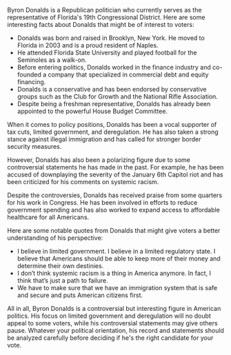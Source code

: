 Byron Donalds is a Republican politician who currently serves as the representative of Florida's 19th Congressional District. Here are some interesting facts about Donalds that might be of interest to voters:

- Donalds was born and raised in Brooklyn, New York. He moved to Florida in 2003 and is a proud resident of Naples. 
- He attended Florida State University and played football for the Seminoles as a walk-on. 
- Before entering politics, Donalds worked in the finance industry and co-founded a company that specialized in commercial debt and equity financing. 
- Donalds is a conservative and has been endorsed by conservative groups such as the Club for Growth and the National Rifle Association. 
- Despite being a freshman representative, Donalds has already been appointed to the powerful House Budget Committee. 

When it comes to policy positions, Donalds has been a vocal supporter of tax cuts, limited government, and deregulation. He has also taken a strong stance against illegal immigration and has called for stronger border security measures. 

However, Donalds has also been a polarizing figure due to some controversial statements he has made in the past. For example, he has been accused of downplaying the severity of the January 6th Capitol riot and has been criticized for his comments on systemic racism. 

Despite the controversies, Donalds has received praise from some quarters for his work in Congress. He has been involved in efforts to reduce government spending and has also worked to expand access to affordable healthcare for all Americans. 

Here are some notable quotes from Donalds that might give voters a better understanding of his perspective:

- I believe in limited government. I believe in a limited regulatory state. I believe that Americans should be able to keep more of their money and determine their own destinies. 
- I don’t think systemic racism is a thing in America anymore. In fact, I think that’s just a path to failure. 
- We have to make sure that we have an immigration system that is safe and secure and puts American citizens first. 

All in all, Byron Donalds is a controversial but interesting figure in American politics. His focus on limited government and deregulation will no doubt appeal to some voters, while his controversial statements may give others pause. Whatever your political orientation, his record and statements should be analyzed carefully before deciding if he's the right candidate for your vote.
